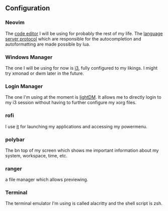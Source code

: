 ## Configuration

### Neovim

The [code editor](https://github.com/neovim/neovim) I will be using for probably the rest of my life.
The [language server protocol](https://github.com/neovim/nvim-lspconfig) which are responsible for the autocompletion and autoformatting are made possible by lua.

### Windows Manager 

The one I will be using for now is [i3](https://i3wm.org/), fully configured to my likings. I might try xmonad or dwm later in the future.

### Login Manager

The one I'm using at the moment is [lightDM](https://wiki.archlinux.org/title/LightDM). It allows me to directly login to my i3 session without having to further configure my xorg files.

### rofi

I use [it](https://wiki.archlinux.org/title/LightDM) for launching my applications and accessing my powermenu.

### polybar

The bn   top of my screen which shows me important information about my system, workspace, time, etc.

### ranger

a file manager which allows previewing.

### Terminal

The terminal emulator I'm using is called alacritty and the shell script is zsh.
